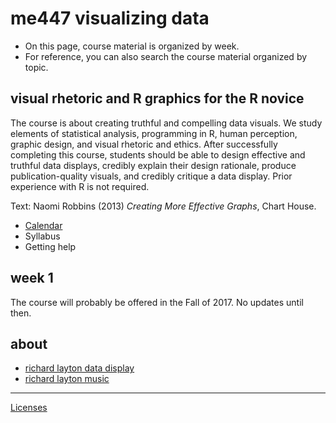 
me447 visualizing data
======================

-   On this page, course material is organized by week.
-   For reference, you can also search the course material organized by topic.

visual rhetoric and R graphics for the R novice
-----------------------------------------------

The course is about creating truthful and compelling data visuals. We study elements of statistical analysis, programming in R, human perception, graphic design, and visual rhetoric and ethics. After successfully completing this course, students should be able to design effective and truthful data displays, credibly explain their design rationale, produce publication-quality visuals, and credibly critique a data display. Prior experience with R is not required.

Text: Naomi Robbins (2013) *Creating More Effective Graphs*, Chart House.

-   [Calendar](cm/cm102_calendar.pdf)
-   Syllabus
-   Getting help

week 1
------

The course will probably be offered in the Fall of 2017. No updates until then.

about
-----

-   [richard layton data display](http://www.graphdoctor.com/)
-   [richard layton music](http://www.richardlaytonmusic.com/)

------------------------------------------------------------------------

[Licenses](LICENSE.md)
